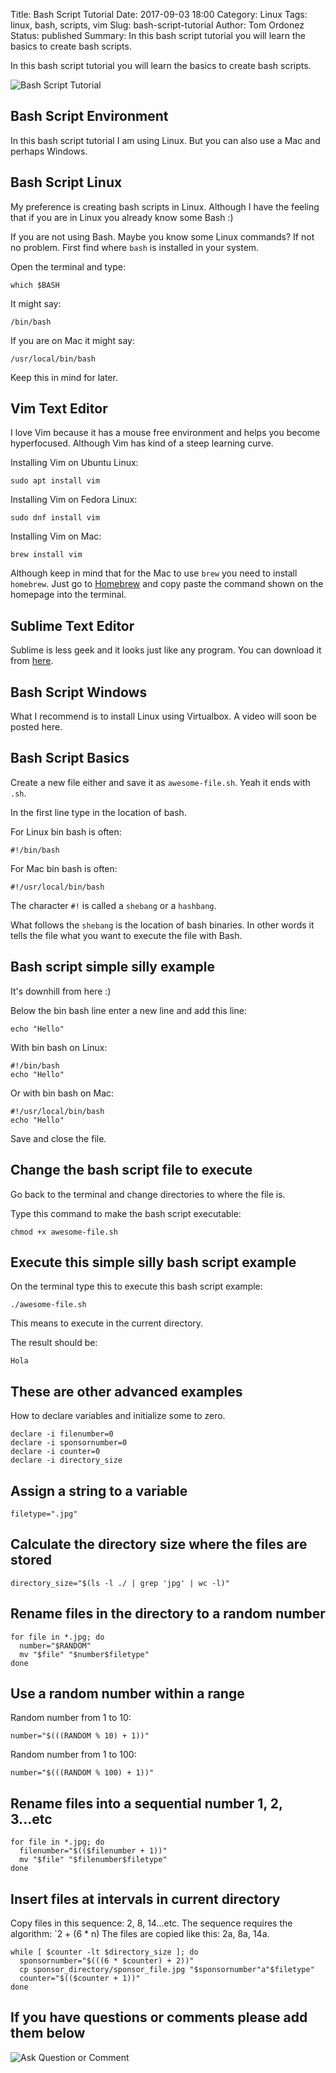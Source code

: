 Title: Bash Script Tutorial
Date: 2017-09-03 18:00
Category: Linux
Tags: linux, bash, scripts, vim
Slug: bash-script-tutorial
Author: Tom Ordonez
Status: published
Summary: In this bash script tutorial you will learn the basics to create bash scripts.

In this bash script tutorial you will learn the basics to create bash scripts.

![Bash Script Tutorial]({filename}/images/bash-script-tutorial.jpg)

## Bash Script Environment

In this bash script tutorial I am using Linux. But you can also use a Mac and perhaps Windows.

## Bash Script Linux

My preference is creating bash scripts in Linux. Although I have the feeling that if you are in Linux you already know some Bash :)

If you are not using Bash. Maybe you know some Linux commands? If not no problem. First find where `bash` is installed in your system.

Open the terminal and type:

    which $BASH

It might say:

    /bin/bash

If you are on Mac it might say:

    /usr/local/bin/bash

Keep this in mind for later.

## Vim Text Editor

I love Vim because it has a mouse free environment and helps you become hyperfocused. Although Vim has kind of a steep learning curve.

Installing Vim on Ubuntu Linux:

    sudo apt install vim

Installing Vim on Fedora Linux:

    sudo dnf install vim

Installing Vim on Mac:

    brew install vim

Although keep in mind that for the Mac to use `brew` you need to install `homebrew`. Just go to <a href="https://brew.sh" target="_blank">Homebrew</a> and copy paste the command shown on the homepage into the terminal.

## Sublime Text Editor

Sublime is less geek and it looks just like any program. You can download it from <a href="https://www.sublimetext.com/3" target="_blank">here</a>.

## Bash Script Windows

What I recommend is to install Linux using Virtualbox. A video will soon be posted here.

## Bash Script Basics

Create a new file either and save it as `awesome-file.sh`. Yeah it ends with `.sh`.

In the first line type in the location of bash.

For Linux bin bash is often:

    #!/bin/bash

For Mac bin bash is often:

    #!/usr/local/bin/bash

The character `#!` is called a `shebang` or a `hashbang`.

What follows the `shebang` is the location of bash binaries. In other words it tells the file what you want to execute the file with Bash.

## Bash script simple silly example

It's downhill from here :)

Below the bin bash line enter a new line and add this line:

    echo "Hello"

With bin bash on Linux:

    #!/bin/bash
    echo "Hello"

Or with bin bash on Mac:

    #!/usr/local/bin/bash
    echo "Hello"

Save and close the file.

## Change the bash script file to execute

Go back to the terminal and change directories to where the file is.

Type this command to make the bash script executable:

    chmod +x awesome-file.sh

## Execute this simple silly bash script example

On the terminal type this to execute this bash script example:

    ./awesome-file.sh

This means to execute in the current directory.

The result should be:

    Hola

## These are other advanced examples

How to declare variables and initialize some to zero.

    declare -i filenumber=0
    declare -i sponsornumber=0
    declare -i counter=0
    declare -i directory_size

## Assign a string to a variable

    filetype=".jpg"

## Calculate the directory size where the files are stored

    directory_size="$(ls -l ./ | grep 'jpg' | wc -l)"

## Rename files in the directory to a random number

    for file in *.jpg; do
      number="$RANDOM"
      mv "$file" "$number$filetype"
    done

## Use a random number within a range

Random number from 1 to 10:

    number="$(((RANDOM % 10) + 1))"

Random number from 1 to 100:

    number="$(((RANDOM % 100) + 1))"

## Rename files into a sequential number 1, 2, 3...etc

    for file in *.jpg; do
      filenumber="$(($filenumber + 1))"
      mv "$file" "$filenumber$filetype"
    done

## Insert files at intervals in current directory

Copy files in this sequence: 2, 8, 14...etc.
The sequence requires the algorithm: `2 + (6 * n)
The files are copied like this: 2a, 8a, 14a.

    while [ $counter -lt $directory_size ]; do
      sponsornumber="$(((6 * $counter) + 2))"
      cp sponsor_directory/sponsor_file.jpg "$sponsornumber"a"$filetype"
      counter="$(($counter + 1))"
    done

## If you have questions or comments please add them below

![Ask Question or Comment]({filename}/images/tomordonez-ask-question-comment.gif)
